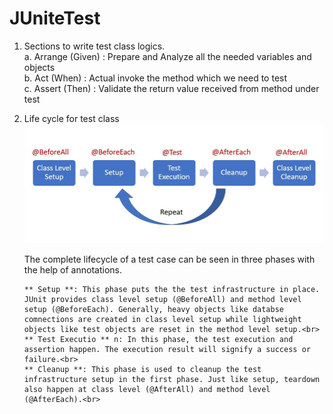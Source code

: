 # JUniteTest

1. Sections to write test class logics.<br>
    a. Arrange (Given) :  Prepare and Analyze all the needed variables and objects<br>
    b. Act (When) : Actual invoke the method which we need to test<br>
    c. Assert (Then) : Validate the return value received from method under test<br>

2. Life cycle for test class
       ![img.png](img.png)

      The complete lifecycle of a test case can be seen in three phases with the help of annotations.<br>

       ** Setup **: This phase puts the the test infrastructure in place. JUnit provides class level setup (@BeforeAll) and method level setup (@BeforeEach). Generally, heavy objects like databse comnections are created in class level setup while lightweight objects like test objects are reset in the method level setup.<br>
       ** Test Executio ** n: In this phase, the test execution and assertion happen. The execution result will signify a success or failure.<br>
       ** Cleanup **: This phase is used to cleanup the test infrastructure setup in the first phase. Just like setup, teardown also happen at class level (@AfterAll) and method level (@AfterEach).<br>
